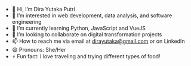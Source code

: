 - 👋 Hi, I’m Dira Yutaka Putri
- 👀 I’m interested in web development, data analysis, and software engineering
- 🌱 I’m currently learning Python, JavaScript and VueJS
- 💞️ I’m looking to collaborate on digital transformation projects
- 📫 How to reach me via email at dirayutaka@gmail.com or on LinkedIn
- 😄 Pronouns: She/Her
- ⚡ Fun fact: I love traveling and trying different types of food!

<!---
dirayp/dirayp is a ✨ special ✨ repository because its `README.md` (this file) appears on your GitHub profile.
You can click the Preview link to take a look at your changes.
--->
